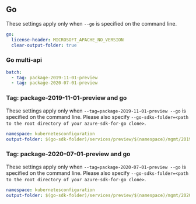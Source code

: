 ## Go

These settings apply only when `--go` is specified on the command line.

```yaml $(go)
go:
  license-header: MICROSOFT_APACHE_NO_VERSION
  clear-output-folder: true
```

### Go multi-api 

``` yaml $(go) && $(multiapi) 
batch: 
  - tag: package-2019-11-01-preview 
  - tag: package-2020-07-01-preview
``` 

### Tag: package-2019-11-01-preview and go

These settings apply only when `--tag=package-2019-11-01-preview --go` is specified on the command line.
Please also specify `--go-sdks-folder=<path to the root directory of your azure-sdk-for-go clone>`.

```yaml $(tag) == 'package-2019-11-01-preview' && $(go)
namespace: kubernetesconfiguration
output-folder: $(go-sdk-folder)/services/preview/$(namespace)/mgmt/2019-11-01-preview/$(namespace)
```
### Tag: package-2020-07-01-preview and go

These settings apply only when `--tag=package-2020-07-01-preview --go` is specified on the command line.
Please also specify `--go-sdks-folder=<path to the root directory of your azure-sdk-for-go clone>`.

```yaml $(tag) == 'package-2020-07-01-preview' && $(go)
namespace: kubernetesconfiguration
output-folder: $(go-sdk-folder)/services/preview/$(namespace)/mgmt/2020-07-01-preview/$(namespace)
```
